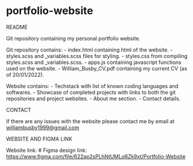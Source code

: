 # portfolio-website

README

  Git repository containing my personal portfolio website. 

  Git repository contains: 
    - index.html containing html of the website.
    - styles.scss and _variables.scss files for styling. 
    - styles.css from compiling styles.scss and _variables.scss.
    - apps.js containing javascript functions used on the website.
    - William_Busby_CV.pdf containing my current CV (as of 20/01/2022).

  Website contains:
    - Techstack with list of known coding languages and softwares.
    - Showcase of completed projects with links to both the git repositories and project websites.
    - About me section.
    - Contact details.

CONTACT

  If there are any issues with the website please contact me by email at williambusby1999@gmail.com

WEBSITE AND FIGMA LINK

  Website link: #
  Figma design link: https://www.figma.com/file/622ap2sPLhNtUMLq8Zk9xt/Portfolio-Website